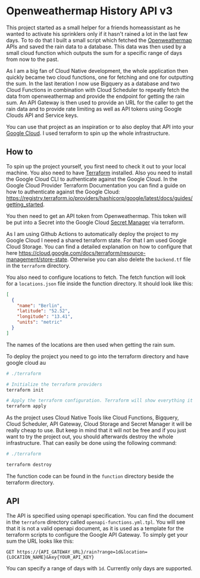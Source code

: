 # Openweathermap History API v3

This project started as a small helper for a friends homeassistant as he wanted to activate his sprinklers only if it hasn't rained a lot in the last few days.
To to do that I built a small script which fetched the [Openweathermap](https://openweathermap.org/) APIs and saved the rain data to a database.
This data was then used by a small cloud function which outputs the sum for a specific range of days from now to the past.

As I am a big fan of Cloud Native development, the whole application then quickly became two cloud functions, one for fetching and one for outputting the sum.
In the last iteration I now use Bigquery as a database and two Cloud Functions in combination with Cloud Scheduler to repeatly fetch the data from openweathermap
and provide the endpoint for getting the rain sum. An API Gateway is then used to provide an URL for the caller to get the rain data and to provide rate limiting
as well as API tokens using Google Clouds API and Service keys.


You can use that project as an inspiration or to also deploy that API into your [Google Cloud](https://cloud.google.com/).
I used terraform to spin up the whole infrastructure.

## How to
To spin up the project yourself, you first need to check it out to your local machine. You also need to have [Terraform](https://www.terraform.io/) installed.
Also you need to install the Google Cloud CLI to authenticate against the Google Cloud. In the Google Cloud Provider Terraform Documentation you can find a guide
on how to authenticate against the Google Cloud: https://registry.terraform.io/providers/hashicorp/google/latest/docs/guides/getting_started.

You then need to get an API token from Openweathermap. This token will be put into a Secret into the Google Cloud [Secret Manager](https://cloud.google.com/secret-manager) via terraform.

As I am using Github Actions to automatically deploy the project to my Google Cloud I neeed a shared terraform state. For that I am used Google Cloud Storage.
You can find a detailed explanation on how to configure that here https://cloud.google.com/docs/terraform/resource-management/store-state.
Otherwise you can also delete the `backend.tf` file in the `terraform` directory.

You also need to configure locations to fetch. The fetch function will look for a `locations.json` file inside the function directory.
It should look like this:
```json
[
  {
    "name": "Berlin",
    "latitude": "52.52",
    "longitude": "13.41",
    "units": "metric"
  }
]
```
The names of the locations are then used when getting the rain sum.


To deploy the project you need to go into the terraform directory and have google cloud au
```bash
# ./terraform

# Initialize the terraform providers
terraform init

# Apply the terraform configuration. Terraform will show everything it will to in the terminal. You then need to apply the configuration.
terraform apply
```

As the project uses Cloud Native Tools like Cloud Functions, Bigquery, Cloud Scheduler, API Gateway, Cloud Storage and Secret Manager it will be really cheap to use.
But keep in mind that it will not be free and if you just want to try the project out, you should afterwards destroy the whole infrastructure.
That can easily be done using the following command:
```bash
# ./terraform

terraform destroy
```

The function code can be found in the `function` directory beside the terraform directory.

## API
The API is specified using openapi specification. You can find the document in the `terraform` directory called `openapi-functions.yml.tpl`.
You will see that it is not a valid openapi document, as it is used as a template for the terraform scripts to configure the Google API Gateway.
To simply get your sum the URL looks like this:
```
GET https://{API_GATEWAY_URL}/rain?range=1d&location={LOCATION_NAME}&key{YOUR_API_KEY}
```
You can specify a range of days with `1d`. Currently only days are supported.
